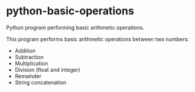 # python-basic-operations
Python program performing basic arithmetic operations.

This program performs basic arithmetic operations between two numbers:
- Addition
- Subtraction
- Multiplication
- Division (float and integer)
- Remainder
- String concatenation
